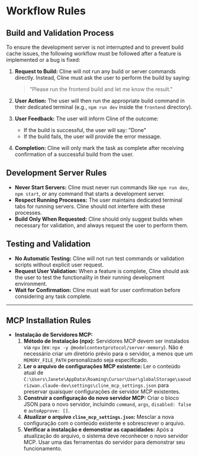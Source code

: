 # Workflow Rules

## Build and Validation Process

To ensure the development server is not interrupted and to prevent build cache issues, the following workflow must be followed after a feature is implemented or a bug is fixed:

1.  **Request to Build:** Cline will not run any build or server commands directly. Instead, Cline must ask the user to perform the build by saying:

    > "Please run the frontend build and let me know the result."

2.  **User Action:** The user will then run the appropriate build command in their dedicated terminal (e.g., `npm run dev` inside the `frontend` directory).

3.  **User Feedback:** The user will inform Cline of the outcome:
    *   If the build is successful, the user will say: "Done"
    *   If the build fails, the user will provide the error message.

4.  **Completion:** Cline will only mark the task as complete after receiving confirmation of a successful build from the user.

## Development Server Rules

- **Never Start Servers:** Cline must never run commands like `npm run dev`, `npm start`, or any command that starts a development server.
- **Respect Running Processes:** The user maintains dedicated terminal tabs for running servers. Cline should not interfere with these processes.
- **Build Only When Requested:** Cline should only suggest builds when necessary for validation, and always request the user to perform them.

## Testing and Validation

- **No Automatic Testing:** Cline will not run test commands or validation scripts without explicit user request.
- **Request User Validation:** When a feature is complete, Cline should ask the user to test the functionality in their running development environment.
- **Wait for Confirmation:** Cline must wait for user confirmation before considering any task complete.

---

## MCP Installation Rules

- **Instalação de Servidores MCP:**
  1.  **Método de Instalação (npx):** Servidores MCP devem ser instalados via `npx` (ex: `npx -y @modelcontextprotocol/server-memory`). Não é necessário criar um diretório prévio para o servidor, a menos que um `MEMORY_FILE_PATH` personalizado seja especificado.
  2.  **Ler o arquivo de configurações MCP existente:** Ler o conteúdo atual de `C:\Users\Janete\AppData\Roaming\Cursor\User\globalStorage\saoudrizwan.claude-dev\settings\cline_mcp_settings.json` para preservar quaisquer configurações de servidor MCP existentes.
  3.  **Construir a configuração do novo servidor MCP:** Criar o bloco JSON para o novo servidor, incluindo `command`, `args`, `disabled: false` e `autoApprove: []`.
  4.  **Atualizar o arquivo `cline_mcp_settings.json`:** Mesclar a nova configuração com o conteúdo existente e sobrescrever o arquivo.
  5.  **Verificar a instalação e demonstrar as capacidades:** Após a atualização do arquivo, o sistema deve reconhecer o novo servidor MCP. Usar uma das ferramentas do servidor para demonstrar seu funcionamento.
